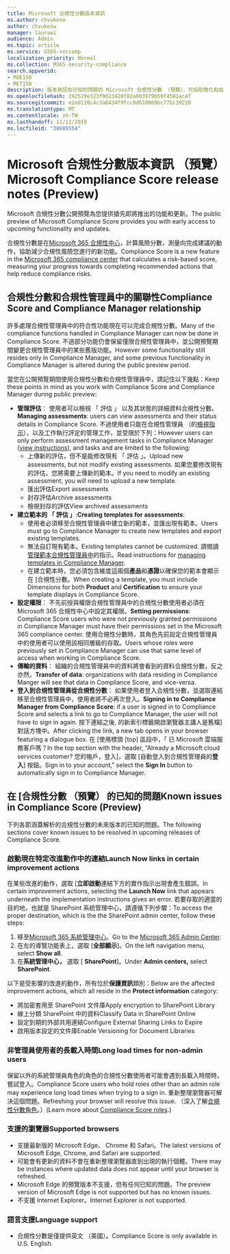 ```yaml
---
title: Microsoft 合規性分數版本資訊
ms.author: chvukosw
author: chvukosw
manager: laurawi
audience: Admin
ms.topic: article
ms.service: O365-seccomp
localization_priority: Normal
ms.collection: M365-security-compliance
search.appverid:
- MOE150
- MET150
description: 版本資訊及已知的問題的 Microsoft 合規性分數 （預覽），可協助簡化和自動化風險評定 M365 合規性中心中的功能。
ms.openlocfilehash: 192519e323f9d23420f82a603979b50f4581ac4f
ms.sourcegitcommit: e2ed110c4c3a8434f9fcc9d610069bc77bc39220
ms.translationtype: MT
ms.contentlocale: zh-TW
ms.lasthandoff: 11/12/2019
ms.locfileid: "38685554"
---
```

# <a name="microsoft-compliance-score-release-notes-preview"></a><span data-ttu-id="bae9c-103">Microsoft 合規性分數版本資訊 （預覽）</span><span class="sxs-lookup"><span data-stu-id="bae9c-103">Microsoft Compliance Score release notes (Preview)</span></span>

<span data-ttu-id="bae9c-104">Microsoft 合規性分數公開預覽為您提供搶先即將推出的功能和更新。</span><span class="sxs-lookup"><span data-stu-id="bae9c-104">The public preview of Microsoft Compliance Score provides you with early access to upcoming functionality and updates.</span></span>

<span data-ttu-id="bae9c-105">合規性分數是在[Microsoft 365 合規性中心](microsoft-365-compliance-center.md)，計算風險分數，測量向完成建議的動作，協助減少合規性風險您進行的新功能。</span><span class="sxs-lookup"><span data-stu-id="bae9c-105">Compliance Score is a new feature in the [Microsoft 365 compliance center](microsoft-365-compliance-center.md) that calculates a risk-based score, measuring your progress towards completing recommended actions that help reduce compliance risks.</span></span>

## <a name="compliance-score-and-compliance-manager-relationship"></a><span data-ttu-id="bae9c-106">合規性分數和合規性管理員中的關聯性</span><span class="sxs-lookup"><span data-stu-id="bae9c-106">Compliance Score and Compliance Manager relationship</span></span>

<span data-ttu-id="bae9c-107">許多處理合規性管理員中的符合性功能現在可以完成合規性分數。</span><span class="sxs-lookup"><span data-stu-id="bae9c-107">Many of the compliance functions handled in Compliance Manager can now be done in Compliance Score.</span></span> <span data-ttu-id="bae9c-108">不過部分功能仍會保留僅限合規性管理員中，並公開預覽期間變更合規性管理員中的某些舊版功能。</span><span class="sxs-lookup"><span data-stu-id="bae9c-108">However some functionality still resides only in Compliance Manager, and some previous functionality in Compliance Manager is altered during the public preview period.</span></span> 

<span data-ttu-id="bae9c-109">當您在公開預覽期間使用合規性分數和合規性管理員中，請記住以下幾點：</span><span class="sxs-lookup"><span data-stu-id="bae9c-109">Keep these points in mind as you work with Compliance Score and Compliance Manager during public preview:</span></span>

- <span data-ttu-id="bae9c-110">**管理評估**： 使用者可以檢視 「 評估 」 以及其狀態的詳細資料合規性分數。</span><span class="sxs-lookup"><span data-stu-id="bae9c-110">**Managing assessments**: users can view assessments and their status details in Compliance Score.</span></span> <span data-ttu-id="bae9c-111">不過使用者只能在合規性管理員 （的[檢視指示](working-with-compliance-manager.md#assessments)），以及工作執行評定的管理工作，並受限於下列：</span><span class="sxs-lookup"><span data-stu-id="bae9c-111">However users can only perform assessment management tasks in Compliance Manager ([view instructions](working-with-compliance-manager.md#assessments)), and tasks and are limited to the following:</span></span>
    - <span data-ttu-id="bae9c-112">上傳新的評估，但不是能修改現有 「 評估 」。</span><span class="sxs-lookup"><span data-stu-id="bae9c-112">Upload new assessments, but not modify existing assessments.</span></span> <span data-ttu-id="bae9c-113">如果您要修改現有的評估，您將需要上傳新的範本。</span><span class="sxs-lookup"><span data-stu-id="bae9c-113">If you need to modify an existing assessment, you will need to upload a new template.</span></span>
    - <span data-ttu-id="bae9c-114">匯出評估</span><span class="sxs-lookup"><span data-stu-id="bae9c-114">Export assessments</span></span>
    - <span data-ttu-id="bae9c-115">封存評估</span><span class="sxs-lookup"><span data-stu-id="bae9c-115">Archive assessments</span></span>
    - <span data-ttu-id="bae9c-116">檢視封存的評估</span><span class="sxs-lookup"><span data-stu-id="bae9c-116">View archived assessments</span></span>
 - <span data-ttu-id="bae9c-117">**建立範本的 「 評估 」**:</span><span class="sxs-lookup"><span data-stu-id="bae9c-117">**Creating templates for assessments**:</span></span> 
   - <span data-ttu-id="bae9c-118">使用者必須移至合規性管理員中建立新的範本，並匯出現有範本。</span><span class="sxs-lookup"><span data-stu-id="bae9c-118">Users must go to Compliance Manager to create new templates and export existing templates.</span></span> 
   - <span data-ttu-id="bae9c-119">無法自訂現有範本。</span><span class="sxs-lookup"><span data-stu-id="bae9c-119">Existing templates cannot be customized.</span></span> <span data-ttu-id="bae9c-120">請閱讀[管理範本合規性管理員中](working-with-compliance-manager.md#templates)的指示。</span><span class="sxs-lookup"><span data-stu-id="bae9c-120">Read instructions for [managing templates in Compliance Manager](working-with-compliance-manager.md#templates).</span></span>
   - <span data-ttu-id="bae9c-121">在建立範本時，您必須包含維度這兩個**產品**和**憑證**以確保您的範本會顯示在 [合規性分數。</span><span class="sxs-lookup"><span data-stu-id="bae9c-121">When creating a template, you must include Dimensions for both **Product** and **Certification** to ensure your template displays in Compliance Score.</span></span>
 - <span data-ttu-id="bae9c-122">**設定權限**： 不先前授與權限合規性管理員中的合規性分數使用者必須在 Microsoft 365 合規性中心中設定其權限。</span><span class="sxs-lookup"><span data-stu-id="bae9c-122">**Setting permissions**: Compliance Score users who were not previously granted permissions in Compliance Manager must have their permissions set in the Microsoft 365 compliance center.</span></span> <span data-ttu-id="bae9c-123">使用合規性分數時，其角色先前設定合規性管理員中的使用者可以使用該相同層級的存取。</span><span class="sxs-lookup"><span data-stu-id="bae9c-123">Users whose roles were previously set in Compliance Manager can use that same level of access when working in Compliance Score.</span></span>
- <span data-ttu-id="bae9c-124">**傳輸的資料**： 組織的合規性管理員中的資料將會看到的資料合規性分數，反之亦然。</span><span class="sxs-lookup"><span data-stu-id="bae9c-124">**Transfer of data**: organizations with data residing in Compliance Manger will see that data in Compliance Score, and vice-versa.</span></span>
- <span data-ttu-id="bae9c-125">**登入到合規性管理員從合規性分數**： 如果使用者登入合規性分數，並選取連結移至合規性管理員中，使用者將不必再次登入。</span><span class="sxs-lookup"><span data-stu-id="bae9c-125">**Signing in to Compliance Manager from Compliance Score**: if a user is signed in to Compliance Score and selects a link to go to Compliance Manager, the user will not have to sign in again.</span></span> <span data-ttu-id="bae9c-126">按下連結之後, 的新索引標籤開啟瀏覽器主講人是舊檔] 對話方塊中。</span><span class="sxs-lookup"><span data-stu-id="bae9c-126">After clicking the link, a new tab opens in your browser featuring a dialogue box.</span></span> <span data-ttu-id="bae9c-127">在 [使用標頭 [top] 區段中，「 已 Microsoft 雲端服務客戶嗎？</span><span class="sxs-lookup"><span data-stu-id="bae9c-127">In the top section with the header, “Already a Microsoft cloud services customer?</span></span> <span data-ttu-id="bae9c-128">您的帳戶，登入]，選取 [自動登入到合規性管理員的**登入**] 按鈕。</span><span class="sxs-lookup"><span data-stu-id="bae9c-128">Sign in to your account,” select the **Sign In** button to automatically sign in to Compliance Manager.</span></span>

## <a name="known-issues-in-compliance-score-preview"></a><span data-ttu-id="bae9c-129">在 [合規性分數 （預覽） 的已知的問題</span><span class="sxs-lookup"><span data-stu-id="bae9c-129">Known issues in Compliance Score (Preview)</span></span>

<span data-ttu-id="bae9c-130">下列各節涵蓋解析的合規性分數的未來版本的已知的問題。</span><span class="sxs-lookup"><span data-stu-id="bae9c-130">The following sections cover known issues to be resolved in upcoming releases of Compliance Score.</span></span>

### <a name="launch-now-links-in-certain-improvement-actions"></a><span data-ttu-id="bae9c-131">啟動現在特定改進動作中的連結</span><span class="sxs-lookup"><span data-stu-id="bae9c-131">Launch Now links in certain improvement actions</span></span>

<span data-ttu-id="bae9c-132">在某些改進的動作，選取 [**立即啟動**連結下方的實作指示出現會產生錯誤。</span><span class="sxs-lookup"><span data-stu-id="bae9c-132">In certain improvement actions, selecting the **Launch Now** link that appears underneath the implementation instructions gives an error.</span></span> <span data-ttu-id="bae9c-133">若要存取的適當的目的地，也就是 SharePoint 系統管理中心，請遵循下列步驟：</span><span class="sxs-lookup"><span data-stu-id="bae9c-133">To access the proper destination, which is the the SharePoint admin center, follow these steps:</span></span>

1. <span data-ttu-id="bae9c-134">移至[Microsoft 365 系統管理中心](https://admin.microsoft.com)。</span><span class="sxs-lookup"><span data-stu-id="bae9c-134">Go to the [Microsoft 365 Admin Center](https://admin.microsoft.com).</span></span>
2. <span data-ttu-id="bae9c-135">在左的導覽功能表上，選取 [**全部顯示**]。</span><span class="sxs-lookup"><span data-stu-id="bae9c-135">On the left navigation menu, select **Show all**.</span></span>
3. <span data-ttu-id="bae9c-136">在**系統管理中心，** 選取 [ **SharePoint**]。</span><span class="sxs-lookup"><span data-stu-id="bae9c-136">Under **Admin centers,** select **SharePoint**.</span></span>

<span data-ttu-id="bae9c-137">以下是受影響的改進的動作，所有位於**保護資訊**類別：</span><span class="sxs-lookup"><span data-stu-id="bae9c-137">Below are the affected improvement actions, which all reside in the **Protect information** category:</span></span>
  - <span data-ttu-id="bae9c-138">將加密套用至 SharePoint 文件庫</span><span class="sxs-lookup"><span data-stu-id="bae9c-138">Apply encryption to SharePoint Library</span></span>
  - <span data-ttu-id="bae9c-139">線上分類 SharePoint 中的資料</span><span class="sxs-lookup"><span data-stu-id="bae9c-139">Classify Data in SharePoint Online</span></span>
  - <span data-ttu-id="bae9c-140">設定到期的外部共用連結</span><span class="sxs-lookup"><span data-stu-id="bae9c-140">Configure External Sharing Links to Expire</span></span>
  - <span data-ttu-id="bae9c-141">啟用版本設定的文件庫</span><span class="sxs-lookup"><span data-stu-id="bae9c-141">Enable Versioning for Document Libraries</span></span>

### <a name="long-load-times-for-non-admin-users"></a><span data-ttu-id="bae9c-142">非管理員使用者的長載入時間</span><span class="sxs-lookup"><span data-stu-id="bae9c-142">Long load times for non-admin users</span></span>
<span data-ttu-id="bae9c-143">保留以外的系統管理員角色的角色的合規性分數使用者可能會遇到長載入時間時，嘗試登入。</span><span class="sxs-lookup"><span data-stu-id="bae9c-143">Compliance Score users who hold roles other than an admin role may experience long load times when trying to a sign in.</span></span> <span data-ttu-id="bae9c-144">重新整理瀏覽器可解決這個問題。</span><span class="sxs-lookup"><span data-stu-id="bae9c-144">Refreshing your browser will resolve this issue.</span></span> <span data-ttu-id="bae9c-145">（深入了解[合規性分數角色](compliance-score-setup.md#set-user-permissions-and-assign-roles)。）</span><span class="sxs-lookup"><span data-stu-id="bae9c-145">(Learn more about [Compliance Score roles](compliance-score-setup.md#set-user-permissions-and-assign-roles).)</span></span>

### <a name="supported-browsers"></a><span data-ttu-id="bae9c-146">支援的瀏覽器</span><span class="sxs-lookup"><span data-stu-id="bae9c-146">Supported browsers</span></span>

- <span data-ttu-id="bae9c-147">支援最新版的 Microsoft Edge、 Chrome 和 Safari。</span><span class="sxs-lookup"><span data-stu-id="bae9c-147">The latest versions of Microsoft Edge, Chrome, and Safari are supported.</span></span>
- <span data-ttu-id="bae9c-148">可能會有更新的資料不會在重新整理瀏覽器直到出現的執行個體。</span><span class="sxs-lookup"><span data-stu-id="bae9c-148">There may be instances where updated data does not appear until your browser is refreshed.</span></span>
- <span data-ttu-id="bae9c-149">Microsoft Edge 的預覽版本不支援，但有任何已知的問題。</span><span class="sxs-lookup"><span data-stu-id="bae9c-149">The preview version of Microsoft Edge is not supported but has no known issues.</span></span>
- <span data-ttu-id="bae9c-150">不支援 Internet Explorer。</span><span class="sxs-lookup"><span data-stu-id="bae9c-150">Internet Explorer is not supported.</span></span>
 
### <a name="language-support"></a><span data-ttu-id="bae9c-151">語言支援</span><span class="sxs-lookup"><span data-stu-id="bae9c-151">Language support</span></span>

- <span data-ttu-id="bae9c-152">合規性分數是僅提供英文 （美國）。</span><span class="sxs-lookup"><span data-stu-id="bae9c-152">Compliance Score is only available in U.S. English.</span></span>